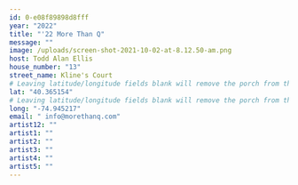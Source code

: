 ```yaml
---
id: 0-e08f89898d8fff
year: "2022"
title: "'22 More Than Q"
message: ""
image: /uploads/screen-shot-2021-10-02-at-8.12.50-am.png
host: Todd Alan Ellis
house_number: "13"
street_name: Kline's Court
# Leaving latitude/longitude fields blank will remove the porch from the Porchfest map.
lat: "40.365154"
# Leaving latitude/longitude fields blank will remove the porch from the Porchfest map.
long: "-74.945217"
email: " info@morethanq.com"
artist12: ""
artist1: ""
artist2: ""
artist3: ""
artist4: ""
artist5: ""
---
```


